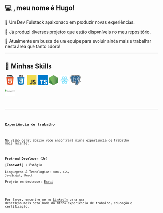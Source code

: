 ## 💻 <HelloWorld/>, meu nome é Hugo!

💜 Um Dev Fullstack apaixonado em produzir novas experiências.

🔭 Já produzi diversos projetos que estão disponíveis no meu repositório.

💬 Atualmente em busca de um equipe para evoluir ainda mais e trabalhar nesta área que tanto adoro!

---

## 🚀 Minhas Skills

<code><img height="32" src="https://raw.githubusercontent.com/github/explore/80688e429a7d4ef2fca1e82350fe8e3517d3494d/topics/html/html.png" alt="HTML5"/></code>
<code><img height="32" src="https://raw.githubusercontent.com/github/explore/80688e429a7d4ef2fca1e82350fe8e3517d3494d/topics/css/css.png" alt="CSS"/></code>
<code><img height="32" src="https://raw.githubusercontent.com/github/explore/80688e429a7d4ef2fca1e82350fe8e3517d3494d/topics/javascript/javascript.png" alt="Javascript"/></code>
<code><img height="32" src="https://raw.githubusercontent.com/github/explore/80688e429a7d4ef2fca1e82350fe8e3517d3494d/topics/typescript/typescript.png" alt="Typescript"/></code>
<code><img height="32" src="https://raw.githubusercontent.com/github/explore/80688e429a7d4ef2fca1e82350fe8e3517d3494d/topics/nodejs/nodejs.png" alt="Nodejs"/></code>
<code><img height="32" src="https://raw.githubusercontent.com/github/explore/80688e429a7d4ef2fca1e82350fe8e3517d3494d/topics/react/react.png" alt="React"/></code>
<code><img height="32" src="https://raw.githubusercontent.com/github/explore/80688e429a7d4ef2fca1e82350fe8e3517d3494d/topics/postgresql/postgresql.png" alt="PostegreSQL"/><code>
<code><img height="32" src="https://raw.githubusercontent.com/github/explore/80688e429a7d4ef2fca1e82350fe8e3517d3494d/topics/mongodb/mongodb.png" alt="MongoDB"/></code>

---

### Experiência de trabalho
Na visão geral abaixo você encontrará minha experiência de trabalho mais recente:

**Frot-end Developer (Jr)** \
[**Innovati**] • Estágio \
Linguagens & Tecnologias: `HTML`, `CSS`, `JavaScript`, `React`\
Projeto em destaque: [Exati]()
<br/>
<br/>

Por favor, encontre-me no [LinkedIn](https://www.linkedin.com/in/hugorosa23/) para uma descrição mais detalhada da minha experiência de trabalho, educação e certificação.
